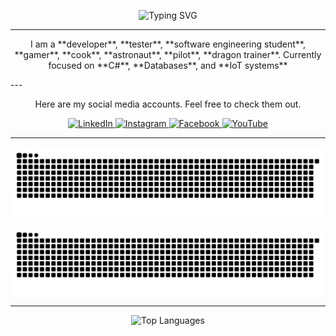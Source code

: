 <p align="center">
  <img src="https://readme-typing-svg.demolab.com?font=Fira+Code&size=28&pause=1000&color=FFD700&center=true&vCenter=true&width=500&lines=Hey%2C+I'm+Altan+Berk+Eren;Welcome+to+my+GitHub+profile!" alt="Typing SVG" />
</p>

---
<p align="center">
  I am a **developer**, **tester**, **software engineering student**, **gamer**, **cook**, **astronaut**, **pilot**, **dragon trainer**.  
  Currently focused on **C#**, **Databases**, and **IoT systems**
</p>
---

<p align="center">
  Here are my social media accounts. Feel free to check them out.
</p>
<p align="center">
  <a href="https://www.linkedin.com/in/altan-berk-eren" target="_blank">
    <img src="https://cdn.jsdelivr.net/npm/simple-icons@v10/icons/linkedin.svg" width="32" height="32" alt="LinkedIn" />
  </a>
  <a href="https://www.instagram.com/altanberkeren/" target="_blank">
    <img src="https://cdn.jsdelivr.net/npm/simple-icons@v10/icons/instagram.svg" width="32" height="32" alt="Instagram" />
  </a>
  <a href="https://www.facebook.com/altanberk.eren.7" target="_blank">
    <img src="https://cdn.jsdelivr.net/npm/simple-icons@v10/icons/facebook.svg" width="32" height="32" alt="Facebook" />
  </a>
  <a href="https://www.youtube.com/@altanberkeren3871" target="_blank">
    <img src="https://cdn.jsdelivr.net/npm/simple-icons@v10/icons/youtube.svg" width="32" height="32" alt="YouTube" />
  </a>
</p>

---

<p align="center">
  <img src="https://raw.githubusercontent.com/altanberkeren/altanberkeren/output/github-contribution-grid-snake.svg" alt="Snake animation light" />
</p>

<p align="center">
  <img src="https://raw.githubusercontent.com/altanberkeren/altanberkeren/output/github-contribution-grid-snake-dark.svg?palette=github-dark" alt="Snake animation dark" />
</p>

---

<p align="center">
  <img src="https://github-readme-stats.vercel.app/api/top-langs/?username=altanberkeren&layout=compact&theme=tokyonight&langs_count=6" alt="Top Languages" />
</p>


